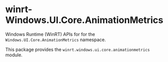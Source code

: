 <!-- warning: Please don't edit this file. It was automatically generated. -->

# winrt-Windows.UI.Core.AnimationMetrics

Windows Runtime (WinRT) APIs for for the `Windows.UI.Core.AnimationMetrics` namespace.

This package provides the `winrt.windows.ui.core.animationmetrics` module.
